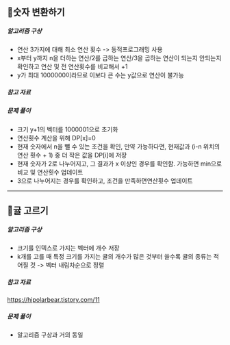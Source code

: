 ## 📝숫자 변환하기
##### 알고리즘 구상
- 연산 3가지에 대해 최소 연산 횟수 -> 동적프로그래밍 사용
- x부터 y까지 n을 더하는 연산/2를 곱하는 연산/3을 곱하는 연산이 되는지 안되는지 확인하고 연산 및 전 연산횟수를 비교해서 +1
- y가 최대 1000000이라므로 이보다 큰 수는 y값으로 연산이 불가능

##### 참고 자료

##### 문제 풀이
- 크기 y+1의 벡터를 1000001으로 초기화
- 연산횟수 계산을 위해 DP[x]=0
- 현재 숫자에서 n을 뺄 수 있는 조건을 확인, 만약 가능하다면, 현재값과 (i-n 위치의 연산 횟수 + 1) 중 더 작은 값을 DP[i]에 저장
- 현재 숫자가 2로 나누어지고, 그 결과가 x 이상인 경우를 확인함. 가능하면 min으로 비교 및 연산횟수 업데이트
- 3으로 나누어지는 경우를 확인하고, 조건을 만족하면연산횟수 업데이트

---

## 📝귤 고르기
##### 알고리즘 구상
- 크기를 인덱스로 가지는 벡터에 개수 저장
- k개를 고를 때 특정 크기를 가지는 귤의 개수가 많은 것부터 쓸수록 귤의 종류는 적어질 것 -> 벡터 내림차순으로 정렬

##### 참고 자료
https://hipolarbear.tistory.com/11 

##### 문제 풀이
- 알고리즘 구상과 거의 동일

